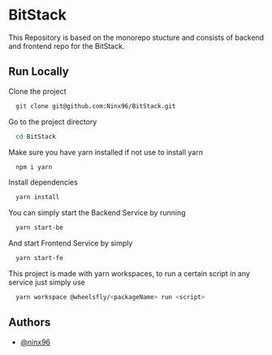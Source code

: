 # BitStack

This Repository is based on the monorepo stucture and consists of backend and frontend repo for the BitStack.

## Run Locally

Clone the project

```bash
  git clone git@github.com:Ninx96/BitStack.git
```

Go to the project directory

```bash
  cd BitStack
```

Make sure you have yarn installed if not use to install yarn

```bash
  npm i yarn
```

Install dependencies

```bash
  yarn install
```

You can simply start the Backend Service by running

```bash
  yarn start-be
```

And start Frontend Service by simply

```bash
  yarn start-fe
```

This project is made with yarn workspaces, to run a certain script in any service just simply use

```bash
  yarn workspace @wheelsfly/<packageName> run <script>
```

## Authors

- [@ninx96](https://www.github.com/ninx96)
